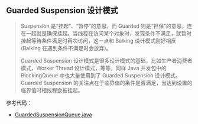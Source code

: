 ## Guarded Suspension 设计模式

> Suspension 是“挂起”、“暂停”的意思，而 Guarded 则是“担保”的意思，连在一起就是确保挂起。当线程在访问某个对象时，发现条件不满足，就暂时挂起等待条件满足时再次访问，这一点和
> Balking 设计模式刚好相反(Balking 在遇到条件不满足时会放弃)。
>
> Guarded Suspension 设计模式是很多设计模式的基础，比如生产者消费者模式，Worker Thread 设计模式，等等，同样 Java 并发包中的
> BlockingQueue 中也大量使用到了 Guarded Suspension 设计模式。Guarded Suspension 的关注点在于临界值的条件是否满足，当达到设置的临界值时相线程会被挂起。

参考代码：

- [GuardedSuspensionQueue.java](GuardedSuspensionQueue.java)